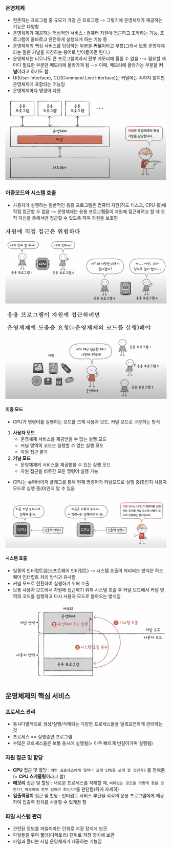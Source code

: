 ### 운영체제
- 현존하는 프로그램 중 규모가 가장 큰 프로그램 -> 그렇기에 운영체제가 제공하는 기능은 다양함
- 운영체제가 제공하는 핵심적인 서비스 : 컴퓨터 자원에 접근하고 조작하는 기능, 프로그램이 올바르고 안전하게 실행되게 하는 기능 등
- 운영체제의 핵심 서비스를 담당하는 부분을 **커널**이라고 부름(그래서 보통 운영체제라는 말은 커널을 지칭하는 용어로 받아들이면 된다.)
- 운영체제는 너무나도 큰 프로그램이라서 전부 메모리에 올릴 수 없음 
	--> 필요할 때마다 필요한 부분만 메모리에 올라가게 됨 
	--> 이때, 메모리에 올라가는 부분을 **커널**이라고 하기도 함
- UI(User Interface), CLI(Command Line Interface)는 커널에는 속하지 않지만 운영체제에 포함되는 기능임
- 운영체제마다 명령어 다름

![](../../README_resources/Pasted%20image%2020240317224307.png)

### 이중모드와 시스템 호출
- 사용자가 실행하는 일반적인 응용 프로그램은 컴퓨터 자원(하드 디스크, CPU 등)에 직접 접근할 수 없음 -> 운영체제는 응용 프로그램들이 자원에 접근하려고 할 때 오직 자신을 통해서만 접근할 수 있도록 하여 자원을 보호함

![](../../README_resources/Pasted%20image%2020240317224924.png)

![](../../README_resources/Pasted%20image%2020240317225144.png)

#### 이중 모드
- CPU가 명령어를 실행하는 모드를 크게 사용자 모드, 커널 모드로 구분하는 방식
1. **사용자 모드**
	- 운영체제 서비스를 제공받을 수 없는 실행 모드
	- 커널 영역의 코드는 실행할 수 없는 실행 모드
	- 자원 접근 불가
2. **커널 모드**
	- 운영체제의 서비스를 제공받을 수 있는 실행 모드
	- 자원 접근을 비롯한 모든 명령어 실행 가능

- CPU는 슈퍼바이저 플래그를 통해 현재 명령어가 커널모드로 실행 중(1)인지 사용자모드로 실행 중(0)인지 알 수 있음
 
![](../../README_resources/Pasted%20image%2020240317230109.png)

#### 시스템 호출
- 일종의 인터럽트임(소프트웨어 인터럽트) -> 시스템 호출이 처리되는 방식은 하드웨어 인터럽트 처리 방식과 유사함
- 커널 모드로 전환하여 실행하기 위해 호출
- 보통 사용자 모드에서 자원에 접근하기 위해 시스템 호출 후 커널 모드에서 커널 영역의 코드를 실행하고 다시 사용자 모드로 돌아오는 방식임

![](../../README_resources/Pasted%20image%2020240319064326.png)

## 운영체제의 핵심 서비스

### 프로세스 관리
- 동시다발적으로 생성/실행/삭제되는 다양한 프로세스들을 일목요연하게 관리하는 것
- 프로세스 == 실행중인 프로그램
- 수많은 프로세스들은 보통 동시에 실행됨(= 아주 빠르게 번갈아가며 실행됨)

### 자원 접근 및 할당
- **CPU** 접근 및 할당 : `어떤 프로세스에게 얼마나 오래 CPU를 쓰게 할 것인가?` 를 정해줌(= **CPU 스케줄링**이라고 함)
- **메모리** 접근 및 할당 : 새로운 프로세스를 적재할 때, `비어있는 공간을 어떻게 찾을 것인가?`, `메모리에 전부 실어야 하는가?`를 판단함(뒤에 자세히)
- **입출력장치** 접근 및 할당 : 인터럽트 서비스 루틴을 각각의 응용 프로그램에게 제공하여 입출력 장치를 사용할 수 있게끔 함

### 파일 시스템 관리
- 관련된 정보를 파일이라는 단위로 저장 장치에 보관
- 파일들을 묶어 폴더(디렉토리) 단위로 저장 장치에 보관
- 파일과 폴더는 사실 운영체제가 제공하는 기능임